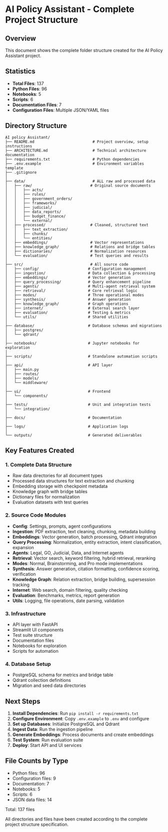 # AI Policy Assistant - Complete Project Structure

## Overview
This document shows the complete folder structure created for the AI Policy Assistant project.

## Statistics
- **Total Files**: 137
- **Python Files**: 96
- **Notebooks**: 5
- **Scripts**: 6
- **Documentation Files**: 7
- **Configuration Files**: Multiple JSON/YAML files

## Directory Structure

```
AI policy Assistant/
├── README.md                          # Project overview, setup instructions
├── ARCHITECTURE.md                    # Technical architecture documentation
├── requirements.txt                   # Python dependencies
├── .env.example                       # Environment variables template
├── .gitignore
│
├── data/                              # ALL raw and processed data
│   ├── raw/                          # Original source documents
│   │   ├── acts/
│   │   ├── rules/
│   │   ├── government_orders/
│   │   ├── frameworks/
│   │   ├── judicial/
│   │   ├── data_reports/
│   │   ├── budget_finance/
│   │   └── external/
│   ├── processed/                    # Cleaned, structured text
│   │   ├── text_extraction/
│   │   ├── chunks/
│   │   └── entities/
│   ├── embeddings/                   # Vector representations
│   ├── knowledge_graph/              # Relations and bridge tables
│   ├── dictionaries/                 # Normalization resources
│   └── evaluation/                   # Test queries and results
│
├── src/                              # All source code
│   ├── config/                      # Configuration management
│   ├── ingestion/                   # Data collection & processing
│   ├── embeddings/                  # Vector generation
│   ├── query_processing/            # Query enhancement pipeline
│   ├── agents/                      # Multi-agent retrieval system
│   ├── retrieval/                   # Core retrieval logic
│   ├── modes/                       # Three operational modes
│   ├── synthesis/                   # Answer generation
│   ├── knowledge_graph/             # Graph operations
│   ├── internet/                    # External search layer
│   ├── evaluation/                  # Testing & metrics
│   └── utils/                       # Shared utilities
│
├── database/                        # Database schemas and migrations
│   ├── postgres/
│   └── qdrant/
│
├── notebooks/                       # Jupyter notebooks for exploration
│
├── scripts/                         # Standalone automation scripts
│
├── api/                             # API layer
│   ├── main.py
│   ├── routes/
│   ├── models/
│   └── middleware/
│
├── ui/                              # Frontend
│   └── components/
│
├── tests/                           # Unit and integration tests
│   └── integration/
│
├── docs/                            # Documentation
│
├── logs/                            # Application logs
│
└── outputs/                         # Generated deliverables
```

## Key Features Created

### 1. Complete Data Structure
- Raw data directories for all document types
- Processed data structures for text extraction and chunking
- Embedding storage with checkpoint metadata
- Knowledge graph with bridge tables
- Dictionary files for normalization
- Evaluation datasets with test queries

### 2. Source Code Modules
- **Config**: Settings, prompts, agent configurations
- **Ingestion**: PDF extraction, text cleaning, chunking, metadata building
- **Embeddings**: Vector generation, batch processing, Qdrant integration
- **Query Processing**: Normalization, entity extraction, intent classification, expansion
- **Agents**: Legal, GO, Judicial, Data, and Internet agents
- **Retrieval**: Vector search, keyword filtering, hybrid retrieval, reranking
- **Modes**: Normal, Brainstorming, and Pro mode implementations
- **Synthesis**: Answer generation, citation formatting, confidence scoring, verification
- **Knowledge Graph**: Relation extraction, bridge building, supersession tracking
- **Internet**: Web search, domain filtering, quality checking
- **Evaluation**: Benchmarks, metrics, report generation
- **Utils**: Logging, file operations, date parsing, validation

### 3. Infrastructure
- API layer with FastAPI
- Streamlit UI components
- Test suite structure
- Documentation files
- Notebooks for exploration
- Scripts for automation

### 4. Database Setup
- PostgreSQL schema for metrics and bridge table
- Qdrant collection definitions
- Migration and seed data directories

## Next Steps

1. **Install Dependencies**: Run `pip install -r requirements.txt`
2. **Configure Environment**: Copy `.env.example` to `.env` and configure
3. **Set up Databases**: Initialize PostgreSQL and Qdrant
4. **Ingest Data**: Run the ingestion pipeline
5. **Generate Embeddings**: Process documents and create embeddings
6. **Test System**: Run evaluation suite
7. **Deploy**: Start API and UI services

## File Counts by Type

- Python files: 96
- Configuration files: 9
- Documentation: 7
- Notebooks: 5
- Scripts: 6
- JSON data files: 14

Total: 137 files

All directories and files have been created according to the complete project structure specification.


